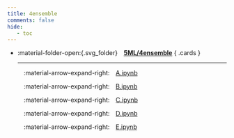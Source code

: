 ```yaml
---
title: 4ensemble
comments: false
hide:
   - toc
---
```


<div class="grid cards index-info" markdown>

-   :material-folder-open:{.svg_folder}&emsp;__[5ML/4ensemble](./index.md)__
{ .cards }

	---

	&emsp;:material-arrow-expand-right:&emsp;[A.ipynb](./A.ipynb)

	&emsp;:material-arrow-expand-right:&emsp;[B.ipynb](./B.ipynb)

	&emsp;:material-arrow-expand-right:&emsp;[C.ipynb](./C.ipynb)

	&emsp;:material-arrow-expand-right:&emsp;[D.ipynb](./D.ipynb)

	&emsp;:material-arrow-expand-right:&emsp;[E.ipynb](./E.ipynb)

</div>
